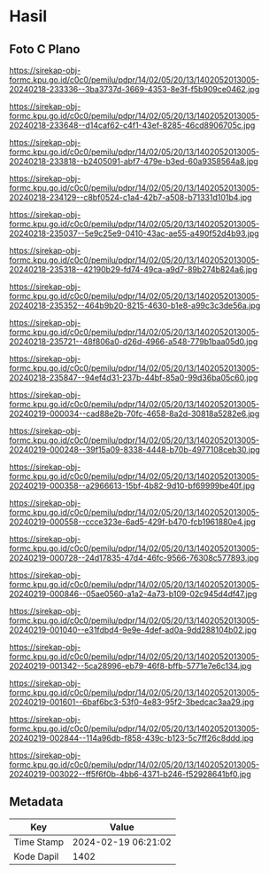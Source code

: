 # Hasil

## Foto C Plano

https://sirekap-obj-formc.kpu.go.id/c0c0/pemilu/pdpr/14/02/05/20/13/1402052013005-20240218-233336--3ba3737d-3669-4353-8e3f-f5b909ce0462.jpg

https://sirekap-obj-formc.kpu.go.id/c0c0/pemilu/pdpr/14/02/05/20/13/1402052013005-20240218-233648--d14caf62-c4f1-43ef-8285-46cd8906705c.jpg

https://sirekap-obj-formc.kpu.go.id/c0c0/pemilu/pdpr/14/02/05/20/13/1402052013005-20240218-233818--b2405091-abf7-479e-b3ed-60a9358564a8.jpg

https://sirekap-obj-formc.kpu.go.id/c0c0/pemilu/pdpr/14/02/05/20/13/1402052013005-20240218-234129--c8bf0524-c1a4-42b7-a508-b71331d101b4.jpg

https://sirekap-obj-formc.kpu.go.id/c0c0/pemilu/pdpr/14/02/05/20/13/1402052013005-20240218-235037--5e9c25e9-0410-43ac-ae55-a490f52d4b93.jpg

https://sirekap-obj-formc.kpu.go.id/c0c0/pemilu/pdpr/14/02/05/20/13/1402052013005-20240218-235318--42190b29-fd74-49ca-a9d7-89b274b824a6.jpg

https://sirekap-obj-formc.kpu.go.id/c0c0/pemilu/pdpr/14/02/05/20/13/1402052013005-20240218-235352--464b9b20-8215-4630-b1e8-a99c3c3de56a.jpg

https://sirekap-obj-formc.kpu.go.id/c0c0/pemilu/pdpr/14/02/05/20/13/1402052013005-20240218-235721--48f806a0-d26d-4966-a548-779b1baa05d0.jpg

https://sirekap-obj-formc.kpu.go.id/c0c0/pemilu/pdpr/14/02/05/20/13/1402052013005-20240218-235847--94ef4d31-237b-44bf-85a0-99d36ba05c60.jpg

https://sirekap-obj-formc.kpu.go.id/c0c0/pemilu/pdpr/14/02/05/20/13/1402052013005-20240219-000034--cad88e2b-70fc-4658-8a2d-30818a5282e6.jpg

https://sirekap-obj-formc.kpu.go.id/c0c0/pemilu/pdpr/14/02/05/20/13/1402052013005-20240219-000248--39f15a09-8338-4448-b70b-4977108ceb30.jpg

https://sirekap-obj-formc.kpu.go.id/c0c0/pemilu/pdpr/14/02/05/20/13/1402052013005-20240219-000358--a2966613-15bf-4b82-9d10-bf69999be40f.jpg

https://sirekap-obj-formc.kpu.go.id/c0c0/pemilu/pdpr/14/02/05/20/13/1402052013005-20240219-000558--ccce323e-6ad5-429f-b470-fcb1961880e4.jpg

https://sirekap-obj-formc.kpu.go.id/c0c0/pemilu/pdpr/14/02/05/20/13/1402052013005-20240219-000728--24d17835-47d4-46fc-9566-76308c577893.jpg

https://sirekap-obj-formc.kpu.go.id/c0c0/pemilu/pdpr/14/02/05/20/13/1402052013005-20240219-000846--05ae0560-a1a2-4a73-b109-02c945d4df47.jpg

https://sirekap-obj-formc.kpu.go.id/c0c0/pemilu/pdpr/14/02/05/20/13/1402052013005-20240219-001040--e31fdbd4-9e9e-4def-ad0a-9dd288104b02.jpg

https://sirekap-obj-formc.kpu.go.id/c0c0/pemilu/pdpr/14/02/05/20/13/1402052013005-20240219-001342--5ca28996-eb79-46f8-bffb-5771e7e6c134.jpg

https://sirekap-obj-formc.kpu.go.id/c0c0/pemilu/pdpr/14/02/05/20/13/1402052013005-20240219-001601--6baf6bc3-53f0-4e83-95f2-3bedcac3aa29.jpg

https://sirekap-obj-formc.kpu.go.id/c0c0/pemilu/pdpr/14/02/05/20/13/1402052013005-20240219-002844--114a96db-f858-439c-b123-5c7ff26c8ddd.jpg

https://sirekap-obj-formc.kpu.go.id/c0c0/pemilu/pdpr/14/02/05/20/13/1402052013005-20240219-003022--ff5f6f0b-4bb6-4371-b246-f52928641bf0.jpg


## Metadata

| Key        | Value               |
| ---------- | ------------------- |
| Time Stamp | 2024-02-19 06:21:02 |
| Kode Dapil | 1402                |



